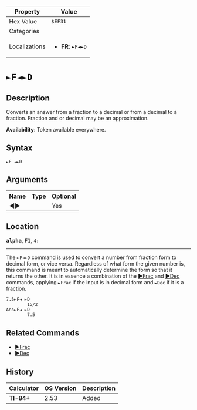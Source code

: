 | Property      | Value |
|---------------|-------|
| Hex Value     | `$EF31`|
| Categories    | <ul></ul> |
| Localizations | <ul><li><b>FR</b>: `►F◄►D`</li></ul> |

# `►F◄►D`

## Description
Converts an answer from a fraction to a decimal or from a decimal to a fraction. Fraction and or decimal may be an approximation.


<b>Availability</b>: Token available everywhere.

## Syntax
`►F ◄►D`

## Arguments
<table>
<tr><th>Name</th><th>Type</th><th>Optional</th></tr>

<tr><td><b>◄►</b></td><td></td><td>Yes</td></tr>

</table>

## Location
<tt><kbd><b>alpha</b></kbd></tt>, <kbd>F1</kbd>, `4:`
<hr>

The `►F◄►D` command is used to convert a number from fraction form to decimal form, or vice versa. Regardless of what form the given number is, this command is meant to automatically determine the form so that it returns the other. It is in essence a combination of the [►Frac](/frac) and [►Dec](/dec) commands, applying `►Frac` if the input is in decimal form and `►Dec` if it is a fraction.

```ti-basic
7.5►F◄ ►D
        15/2
Ans►F◄ ►D
        7.5
```

## Related Commands

*   [►Frac](/frac)
*   [►Dec](/dec)

## History
| Calculator | OS Version | Description |
|------------|------------|-------------|
| <b>TI-84+</b> | 2.53 | Added |


